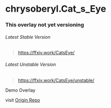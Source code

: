 # chrysoberyl.Cat_s_Eye

### This overlay not yet versioning

###### Latest Stable Version
> https://ffxiv.work/CatsEye/

###### Latest Unstable Version
> https://ffxiv.work/CatsEye/unstable/

Demo Overlay

visit [Origin Repo](https://github.com/laiglinne-ff/TheStone.chrysoberyl)
